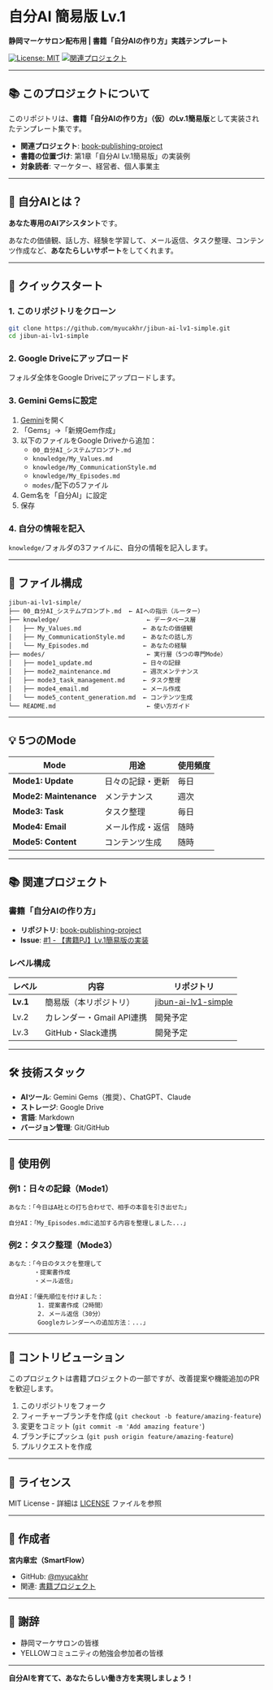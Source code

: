 # 自分AI 簡易版 Lv.1

**静岡マーケサロン配布用 | 書籍「自分AIの作り方」実践テンプレート**

[![License: MIT](https://img.shields.io/badge/License-MIT-yellow.svg)](https://opensource.org/licenses/MIT)
[![関連プロジェクト](https://img.shields.io/badge/関連-書籍プロジェクト-blue)](https://github.com/myucakhr/book-publishing-project)

---

## 📚 このプロジェクトについて

このリポジトリは、**書籍「自分AIの作り方」（仮）のLv.1簡易版**として実装されたテンプレート集です。

- **関連プロジェクト**: [book-publishing-project](https://github.com/myucakhr/book-publishing-project)
- **書籍の位置づけ**: 第1章「自分AI Lv.1簡易版」の実装例
- **対象読者**: マーケター、経営者、個人事業主

---

## 🎯 自分AIとは？

**あなた専用のAIアシスタント**です。

あなたの価値観、話し方、経験を学習して、メール返信、タスク整理、コンテンツ作成など、**あなたらしいサポート**をしてくれます。

---

## 🚀 クイックスタート

### 1. このリポジトリをクローン

```bash
git clone https://github.com/myucakhr/jibun-ai-lv1-simple.git
cd jibun-ai-lv1-simple
```

### 2. Google Driveにアップロード

フォルダ全体をGoogle Driveにアップロードします。

### 3. Gemini Gemsに設定

1. [Gemini](https://gemini.google.com)を開く
2. 「Gems」→「新規Gem作成」
3. 以下のファイルをGoogle Driveから追加：
   - `00_自分AI_システムプロンプト.md`
   - `knowledge/My_Values.md`
   - `knowledge/My_CommunicationStyle.md`
   - `knowledge/My_Episodes.md`
   - `modes/`配下の5ファイル
4. Gem名を「自分AI」に設定
5. 保存

### 4. 自分の情報を記入

`knowledge/`フォルダの3ファイルに、自分の情報を記入します。

---

## 📁 ファイル構成

```
jibun-ai-lv1-simple/
├── 00_自分AI_システムプロンプト.md  ← AIへの指示（ルーター）
├── knowledge/                        ← データベース層
│   ├── My_Values.md                 ← あなたの価値観
│   ├── My_CommunicationStyle.md     ← あなたの話し方
│   └── My_Episodes.md               ← あなたの経験
├── modes/                            ← 実行層（5つの専門Mode）
│   ├── mode1_update.md              ← 日々の記録
│   ├── mode2_maintenance.md         ← 週次メンテナンス
│   ├── mode3_task_management.md     ← タスク整理
│   ├── mode4_email.md               ← メール作成
│   └── mode5_content_generation.md  ← コンテンツ生成
└── README.md                         ← 使い方ガイド
```

---

## 💡 5つのMode

| Mode | 用途 | 使用頻度 |
|------|------|---------|
| **Mode1: Update** | 日々の記録・更新 | 毎日 |
| **Mode2: Maintenance** | メンテナンス | 週次 |
| **Mode3: Task** | タスク整理 | 毎日 |
| **Mode4: Email** | メール作成・返信 | 随時 |
| **Mode5: Content** | コンテンツ生成 | 随時 |

---

## 📚 関連プロジェクト

### 書籍「自分AIの作り方」

- **リポジトリ**: [book-publishing-project](https://github.com/myucakhr/book-publishing-project)
- **Issue**: [#1 - 【書籍PJ】Lv.1簡易版の実装](https://github.com/myucakhr/book-publishing-project/issues/1)

### レベル構成

| レベル | 内容 | リポジトリ |
|--------|------|-----------|
| **Lv.1** | 簡易版（本リポジトリ） | [jibun-ai-lv1-simple](https://github.com/myucakhr/jibun-ai-lv1-simple) |
| Lv.2 | カレンダー・Gmail API連携 | 開発予定 |
| Lv.3 | GitHub・Slack連携 | 開発予定 |

---

## 🛠️ 技術スタック

- **AIツール**: Gemini Gems（推奨）、ChatGPT、Claude
- **ストレージ**: Google Drive
- **言語**: Markdown
- **バージョン管理**: Git/GitHub

---

## 📝 使用例

### 例1：日々の記録（Mode1）

```
あなた：「今日はA社との打ち合わせで、相手の本音を引き出せた」

自分AI：「My_Episodes.mdに追加する内容を整理しました...」
```

### 例2：タスク整理（Mode3）

```
あなた：「今日のタスクを整理して
       ・提案書作成
       ・メール返信」

自分AI：「優先順位を付けました：
        1. 提案書作成（2時間）
        2. メール返信（30分）
        Googleカレンダーへの追加方法：...」
```

---

## 🤝 コントリビューション

このプロジェクトは書籍プロジェクトの一部ですが、改善提案や機能追加のPRを歓迎します。

1. このリポジトリをフォーク
2. フィーチャーブランチを作成 (`git checkout -b feature/amazing-feature`)
3. 変更をコミット (`git commit -m 'Add amazing feature'`)
4. ブランチにプッシュ (`git push origin feature/amazing-feature`)
5. プルリクエストを作成

---

## 📄 ライセンス

MIT License - 詳細は [LICENSE](LICENSE) ファイルを参照

---

## 👤 作成者

**宮内章宏（SmartFlow）**

- GitHub: [@myucakhr](https://github.com/myucakhr)
- 関連: [書籍プロジェクト](https://github.com/myucakhr/book-publishing-project)

---

## 🙏 謝辞

- 静岡マーケサロンの皆様
- YELLOWコミュニティの勉強会参加者の皆様

---

**自分AIを育てて、あなたらしい働き方を実現しましょう！**
